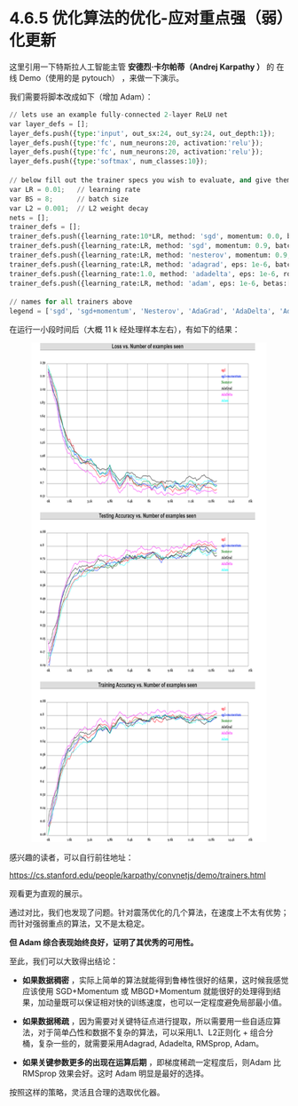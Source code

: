 
# 4.6.5 优化算法的优化-应对重点强（弱）化更新

这里引用一下特斯拉人工智能主管 **安德烈·卡尔帕蒂（Andrej Karpathy ）** 的 在线 Demo（使用的是 pytouch） ，来做一下演示。

我们需要将脚本改成如下（增加 Adam）：

```python
// lets use an example fully-connected 2-layer ReLU net
var layer_defs = [];
layer_defs.push({type:'input', out_sx:24, out_sy:24, out_depth:1});
layer_defs.push({type:'fc', num_neurons:20, activation:'relu'});
layer_defs.push({type:'fc', num_neurons:20, activation:'relu'});
layer_defs.push({type:'softmax', num_classes:10});

// below fill out the trainer specs you wish to evaluate, and give them names for legend
var LR = 0.01;   // learning rate
var BS = 8;      // batch size
var L2 = 0.001;  // L2 weight decay
nets = [];
trainer_defs = [];
trainer_defs.push({learning_rate:10*LR, method: 'sgd', momentum: 0.0, batch_size:BS, l2_decay:L2});
trainer_defs.push({learning_rate:LR, method: 'sgd', momentum: 0.9, batch_size:BS, l2_decay:L2});
trainer_defs.push({learning_rate:LR, method: 'nesterov', momentum: 0.9, batch_size:BS, l2_decay:L2});
trainer_defs.push({learning_rate:LR, method: 'adagrad', eps: 1e-6, batch_size:BS, l2_decay:L2});
trainer_defs.push({learning_rate:1.0, method: 'adadelta', eps: 1e-6, ro:0.95, batch_size:BS, l2_decay:L2});
trainer_defs.push({learning_rate:LR, method: 'adam', eps: 1e-6, betas:[0.9, 0.999], batch_size:BS, l2_decay:L2});

// names for all trainers above
legend = ['sgd', 'sgd+momentum', 'Nesterov', 'AdaGrad', 'AdaDelta', 'Adam'];
```

在运行一小段时间后（大概 11 k 经处理样本左右），有如下的结果：

<center>
<figure>
   <img  
      width = "600" height = "900"
      src="../../Pictures/GD_compare.png" alt="">
</figure>
</center>

感兴趣的读者，可以自行前往地址：

https://cs.stanford.edu/people/karpathy/convnetjs/demo/trainers.html

观看更为直观的展示。

通过对比，我们也发现了问题。针对震荡优化的几个算法，在速度上不太有优势；而针对强弱重点的算法，又不是太稳定。

**但 Adam 综合表现始终良好，证明了其优秀的可用性。**

至此，我们可以大致得出结论：

- **如果数据稠密** ，实际上简单的算法就能得到鲁棒性很好的结果，这时候我感觉应该使用 SGD+Momentum 或 MBGD+Momentum 就能很好的处理得到结果，加动量既可以保证相对快的训练速度，也可以一定程度避免局部最小值。

- **如果数据稀疏** ，因为需要对关键特征点进行提取，所以需要用一些自适应算法，对于简单凸性和数据不复杂的算法，可以采用L1、L2正则化 + 组合分桶，复杂一些的，就需要采用Adagrad, Adadelta, RMSprop, Adam。

- **如果关键参数更多的出现在运算后期** ，即梯度稀疏一定程度后，则Adam 比 RMSprop 效果会好。这时 Adam 明显是最好的选择。

按照这样的策略，灵活且合理的选取优化器。


[ref]: References_4.md